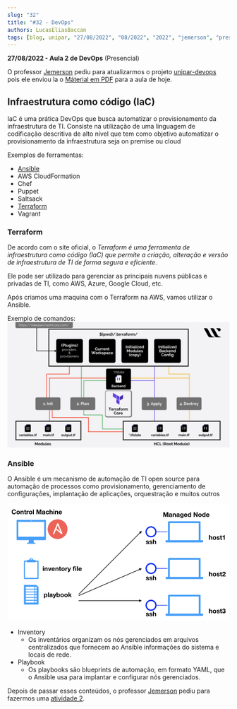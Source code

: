 ```yaml
---
slug: "32"
title: "#32 - DevOps"
authors: LucasEliasBaccan
tags: [blog, unipar, "27/08/2022", "08/2022", "2022", "jemerson", "presencial", "devops"]
---
```


**27/08/2022 - Aula 2 de DevOps** (Presencial)

O professor [Jemerson](/professores/jemerson) pediu para atualizarmos o projeto [unipar-devops](https://github.com/pos-unipar/unipar-devops) pois ele enviou la o [Máterial em PDF](/docs/aula-32/DevOps-Second.pdf) para a aula de hoje.

## Infraestrutura como código (IaC)

IaC é uma prática DevOps que busca automatizar o provisionamento da infraestrutura de TI. Consiste na utilização de uma linguagem de codificação descritiva de alto nível 
que tem como objetivo automatizar o provisionamento da infraestrutura seja on 
premise ou cloud

Exemplos de ferramentas: 
- [Ansible](#ansible)
- AWS CloudFormation
- Chef
- Puppet
- Saltsack
- [Terraform](#terraform)
- Vagrant

### Terraform

De acordo com o site oficial, o *Terraform é uma ferramenta de infraestrutura como código (IaC) que permite a criação, alteração e versão de infraestrutura de TI de forma segura e eficiente*.

Ele pode ser utilizado para gerenciar as principais nuvens públicas e privadas de TI, como AWS, Azure, Google Cloud, etc.

Após criamos uma maquina com o Terraform na AWS, vamos utilizar o Ansible.

Exemplo de comandos:
![](/docs/aula-32/Terraform-Cheat-Sheet.png)


### Ansible

O Ansible é um mecanismo de automação de TI open source para automação de processos como provisionamento, gerenciamento de configurações, implantação de aplicações, orquestração e muitos outros

![](/docs/aula-32/Ansible.png)

- Inventory
    - Os inventários organizam os nós gerenciados em arquivos centralizados que fornecem ao Ansible informações do sistema e locais de rede.
- Playbook
    - Os playbooks são blueprints de automação, em formato YAML, que o Ansible usa para implantar e configurar nós gerenciados.

Depois de passar esses conteúdos, o professor [Jemerson](/professores/jemerson) pediu para fazermos uma [atividade 2](/docs/devops#atividade-2).